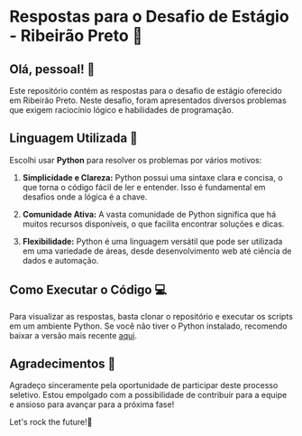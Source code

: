 # Respostas para o Desafio de Estágio - Ribeirão Preto 🚀

## Olá, pessoal! 👋

Este repositório contém as respostas para o desafio de estágio oferecido em Ribeirão Preto. Neste desafio, foram apresentados diversos problemas que exigem raciocínio lógico e habilidades de programação.

## Linguagem Utilizada 🐍

Escolhi usar **Python** para resolver os problemas por vários motivos:

1. **Simplicidade e Clareza:** Python possui uma sintaxe clara e concisa, o que torna o código fácil de ler e entender. Isso é fundamental em desafios onde a lógica é a chave.
   
2. **Comunidade Ativa:** A vasta comunidade de Python significa que há muitos recursos disponíveis, o que facilita encontrar soluções e dicas.
   
3. **Flexibilidade:** Python é uma linguagem versátil que pode ser utilizada em uma variedade de áreas, desde desenvolvimento web até ciência de dados e automação.

## Como Executar o Código 💻

Para visualizar as respostas, basta clonar o repositório e executar os scripts em um ambiente Python. Se você não tiver o Python instalado, recomendo baixar a versão mais recente [aqui](https://www.python.org/downloads/).

## Agradecimentos 🙏

Agradeço sinceramente pela oportunidade de participar deste processo seletivo. Estou empolgado com a possibilidade de contribuir para a equipe e ansioso para avançar para a próxima fase!

Let's rock the future!🌟

